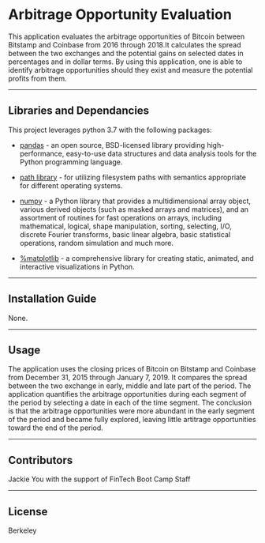 # Arbitrage Opportunity Evaluation

This application evaluates the arbitrage opportunities of Bitcoin between Bitstamp and Coinbase from 2016 through 2018.It calculates the spread between the two exchanges and the potential gains on selected dates in percentages and in dollar terms.  By using this application, one is able to identify arbitrage opportunities should they exist and measure the potential profits from them. 

---

## Libraries and Dependancies

This project leverages python 3.7 with the following packages:

* [pandas](https://pandas.pydata.org/docs/) - an open source, BSD-licensed library providing high-performance, easy-to-use data structures and data analysis tools for the Python programming language.

* [path library](https://docs.python.org/3/library/pathlib.html) - for utilizing filesystem paths with semantics appropriate for different operating systems.

* [numpy](https://numpy.org/doc/) - a Python library that provides a multidimensional array object, various derived objects (such as masked arrays and matrices), and an assortment of routines for fast operations on arrays, including mathematical, logical, shape manipulation, sorting, selecting, I/O, discrete Fourier transforms, basic linear algebra, basic statistical operations, random simulation and much more.

* [%matplotlib](https://matplotlib.org/) - a comprehensive library for creating static, animated, and interactive visualizations in Python.

---

## Installation Guide

None.

---

## Usage

The application uses the closing prices of Bitcoin on Bitstamp and Coinbase from December 31, 2015 through January 7, 2019.  It compares the spread between the two exchange in early, middle and late part of the period.  The application quantifies the arbitrage opportunities during each segment of the period by selecting a date in each of the time segment.  The conclusion is that the arbitrage opportunities were more abundant in the early segment of the period and became fully explored, leaving little artitrage opportunities toward the end of the period.  

---

## Contributors

Jackie You with the support of FinTech Boot Camp Staff

---

## License

Berkeley
